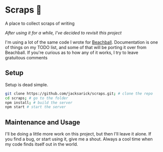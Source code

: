 # Scraps 📌
A place to collect scraps of writing

*After using it for a while, I've decided to revisit this project*

I'm using a lot of the same code I wrote for [Beachball](https://github.com/jacksarick/beachball). Documentation is one of things on my TODO list, and some of that will be porting it over from Beachball. If you're curious as to how any of it works, I try to leave gratuitous comments


## Setup

Setup is dead simple.

```bash
git clone https://github.com/jacksarick/scraps.git; # clone the repo
cd scraps; # go to the folder
npm install; # build the server
npm start # start the server
```

## Maintenance and Usage
I'll be doing a little more work on this project, but then I'll leave it alone. If you find a bug, or start using it, give me a shout. Always a cool time when my code finds itself out in the world.
